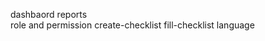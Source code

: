 dashbaord
reports                    
role and permission 
create-checklist 
fill-checklist
language